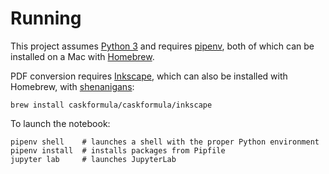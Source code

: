 # Running

This project assumes [Python 3](https://www.python.org/downloads/) and 
requires [pipenv](https://github.com/pypa/pipenv), both of which can
be installed on a Mac with [Homebrew](https://brew.sh/).

PDF conversion requires [Inkscape](https://inkscape.org/), which can also be installed with 
Homebrew, with [shenanigans](https://inkscape.org/en/download/mac-os/):

```
brew install caskformula/caskformula/inkscape
``` 

To launch the notebook:

```
pipenv shell    # launches a shell with the proper Python environment
pipenv install  # installs packages from Pipfile
jupyter lab     # launches JupyterLab
```
